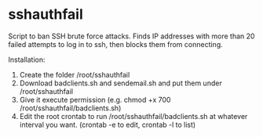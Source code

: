 # sshauthfail
Script to ban SSH brute force attacks.  Finds IP addresses with more than 20 failed attempts to log in to ssh, then blocks them from connecting.

Installation:
1. Create the folder /root/sshauthfail
2. Download badclients.sh and sendemail.sh and put them under /root/sshauthfail
3. Give it execute permission (e.g. chmod +x 700 /root/sshauthfail/badclients.sh)
4. Edit the root crontab to run /root/sshauthfail/badclients.sh at whatever interval you want. (crontab -e to edit, crontab -l to list)
